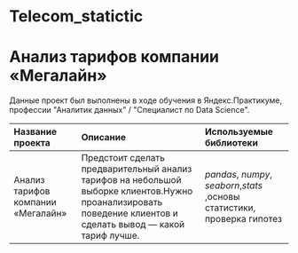 # Telecom_statictic


# Анализ тарифов компании «Мегалайн»

Данные проект был выполнены в ходе обучения в Яндекс.Практикуме, профессии "Аналитик данных" / "Специалист по Data Science".

| Название проекта | Описание | Используемые библиотеки | 
| :---------------------- | :---------------------- | :---------------------- |
| Анализ тарифов компании «Мегалайн»| Предстоит сделать предварительный анализ тарифов на небольшой выборке клиентов.Нужно проанализировать поведение клиентов и сделать вывод — какой тариф лучше.| *pandas*, *numpy*, *seaborn*,*stats* ,основы статистики, проверка гипотез  |

